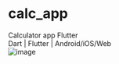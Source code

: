 # calc_app

Calculator app Flutter <br>
Dart | Flutter | Android/iOS/Web <br>
![image](https://github.com/Cblp123/calculatorDart/assets/127989518/ff057f78-c660-469f-8de4-fafa15f5be8b)



